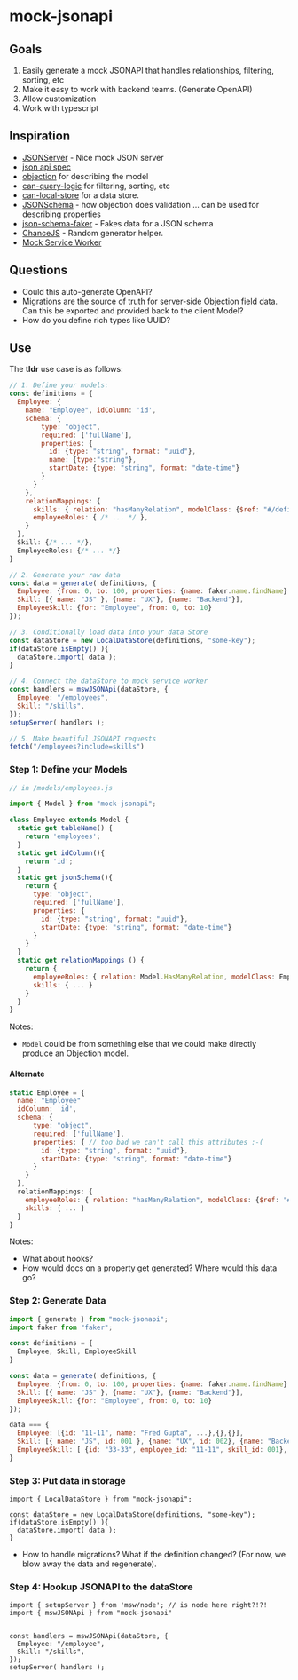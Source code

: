 # mock-jsonapi

## Goals 

1. Easily generate a mock JSONAPI that handles relationships, filtering, sorting, etc
2. Make it easy to work with backend teams. (Generate OpenAPI)
3. Allow customization
4. Work with typescript

## Inspiration


- [JSONServer](https://github.com/typicode/json-server) - Nice mock JSON server
- [json api spec](https://jsonapi.org/format/)
- [objection](https://vincit.github.io/objection.js/guide/models.html#examples) for describing the model
- [can-query-logic](https://canjs.com/doc/can-query-logic.html) for filtering, sorting, etc
- [can-local-store](https://canjs.com/doc/can-local-store.html) for a data store.
- [JSONSchema](https://json-schema.org/) - how objection does validation ... can be used for describing properties
- [json-schema-faker](https://github.com/json-schema-faker/json-schema-faker/blob/master/docs/USAGE.md) - Fakes data for a JSON schema
- [ChanceJS](https://chancejs.com/) - Random generator helper.
- [Mock Service Worker](https://mswjs.io/)


## Questions

- Could this auto-generate OpenAPI?
- Migrations are the source of truth for server-side Objection field data.  Can this be exported and provided back to the client Model?
- How do you define rich types like UUID?

## Use

The __tldr__ use case is as follows:

```js
// 1. Define your models:
const definitions = {
  Employee: {
    name: "Employee", idColumn: 'id',
    schema: {
        type: "object",
        required: ['fullName'],
        properties: {
          id: {type: "string", format: "uuid"},
          name: {type:"string"},
          startDate: {type: "string", format: "date-time"}
        }
      }
    },
    relationMappings: {
      skills: { relation: "hasManyRelation", modelClass: {$ref: "#/definitions/Skill"}, through: "#/definitions/EmployeeSkill" },
      employeeRoles: { /* ... */ },
    }
  },
  Skill: {/* ... */},
  EmployeeRoles: {/* ... */}
}

// 2. Generate your raw data
const data = generate( definitions, {
  Employee: {from: 0, to: 100, properties: {name: faker.name.findName} },
  Skill: [{ name: "JS" }, {name: "UX"}, {name: "Backend"}],
  EmployeeSkill: {for: "Employee", from: 0, to: 10}
});

// 3. Conditionally load data into your data Store
const dataStore = new LocalDataStore(definitions, "some-key");
if(dataStore.isEmpty() ){
  dataStore.import( data );
}

// 4. Connect the dataStore to mock service worker
const handlers = mswJSONApi(dataStore, {
  Employee: "/employees",
  Skill: "/skills",
});
setupServer( handlers );

// 5. Make beautiful JSONAPI requests
fetch("/employees?include=skills")
```



### Step 1: Define your Models

```js
// in /models/employees.js

import { Model } from "mock-jsonapi";

class Employee extends Model {
  static get tableName() {
    return 'employees';
  }
  static get idColumn(){
    return 'id';
  }
  static get jsonSchema(){
    return {
      type: "object",
      required: ['fullName'],
      properties: {
        id: {type: "string", format: "uuid"},
        startDate: {type: "string", format: "date-time"}
      }
    }
  }
  static get relationMappings () {
    return {
      employeeRoles: { relation: Model.HasManyRelation, modelClass: EmployeeRoles },
      skills: { ... }
    }
  }
}
```

Notes:

- `Model` could be from something else that we could make directly produce an Objection model.

#### Alternate

```js
static Employee = {
  name: "Employee"
  idColumn: 'id',
  schema: {
      type: "object",
      required: ['fullName'],
      properties: { // too bad we can't call this attributes :-(
        id: {type: "string", format: "uuid"},
        startDate: {type: "string", format: "date-time"}
      }
    }
  },
  relationMappings: {
    employeeRoles: { relation: "hasManyRelation", modelClass: {$ref: "#/definitions/Role"} },
    skills: { ... }
  }
}
```

Notes:
- What about hooks?
- How would docs on a property get generated? Where would this data go?


### Step 2: Generate Data

```js
import { generate } from "mock-jsonapi";
import faker from "faker";

const definitions = {
  Employee, Skill, EmployeeSkill
}

const data = generate( definitions, {
  Employee: {from: 0, to: 100, properties: {name: faker.name.findName},
  Skill: [{ name: "JS" }, {name: "UX"}, {name: "Backend"}],
  EmployeeSkill: {for: "Employee", from: 0, to: 10}
});

data === {
  Employee: [{id: "11-11", name: "Fred Gupta", ...},{},{}],
  Skill: [{ name: "JS", id: 001 }, {name: "UX", id: 002}, {name: "Backend", id: 003}],
  EmployeeSkill: [ {id: "33-33", employee_id: "11-11", skill_id: 001}, ... ]
}
```

### Step 3: Put data in storage

```
import { LocalDataStore } from "mock-jsonapi";

const dataStore = new LocalDataStore(definitions, "some-key");
if(dataStore.isEmpty() ){
  dataStore.import( data );
}
```

- How to handle migrations?  What if the definition changed? (For now, we blow away the data and regenerate).



### Step 4: Hookup JSONAPI to the dataStore


```
import { setupServer } from 'msw/node'; // is node here right?!?!
import { mswJSONApi } from "mock-jsonapi"


const handlers = mswJSONApi(dataStore, {
  Employee: "/employee",
  Skill: "/skills",
});
setupServer( handlers );
```
